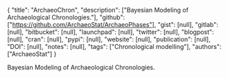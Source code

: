 {
  "title": "ArchaeoChron",
  "description": ["Bayesian Modeling of Archaeological Chronologies."],
  "github": ["https://github.com/ArchaeoStat/ArchaeoPhases"],
  "gist": [null],
  "gitlab": [null],
  "bitbucket": [null],
  "launchpad": [null],
  "twitter": [null],
  "blogpost": [null],
  "cran": [null],
  "pypi": [null],
  "website": [null],
  "publication": [null],
  "DOI": [null],
  "notes": [null],
  "tags": ["Chronological modelling"],
  "authors": ["ArchaeoStat"]
}

<!-- Generated by csv2md.R – do not edit by hand -->

Bayesian Modeling of Archaeological Chronologies.